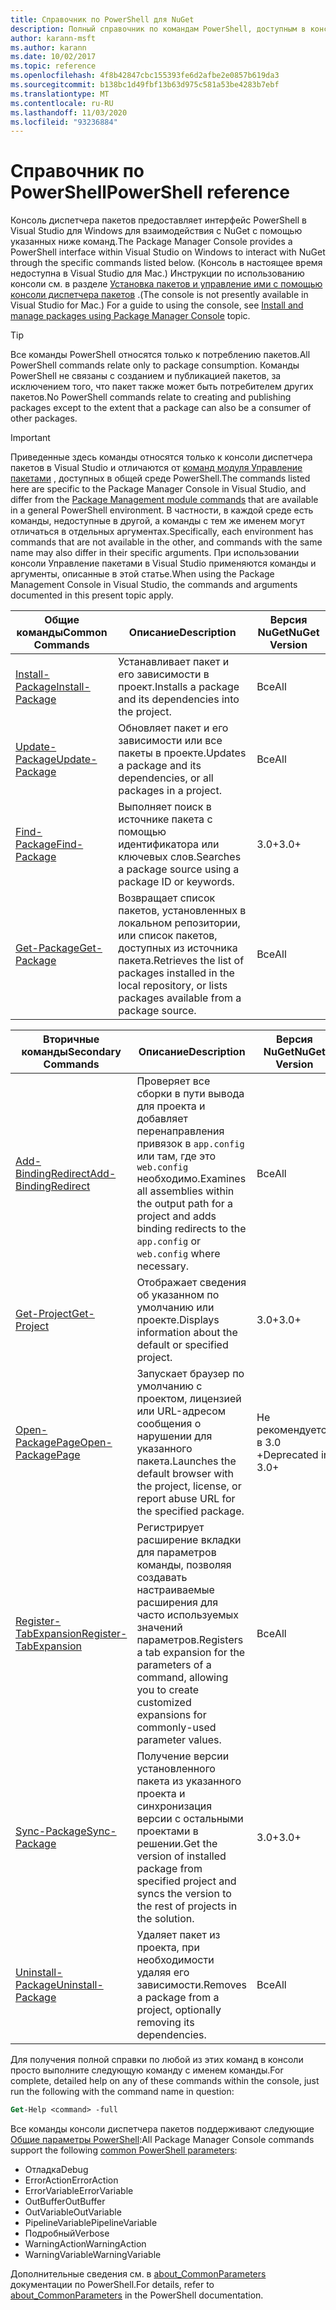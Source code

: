 ```yaml
---
title: Справочник по PowerShell для NuGet
description: Полный справочник по командам PowerShell, доступным в консоли диспетчера пакетов NuGet в Visual Studio.
author: karann-msft
ms.author: karann
ms.date: 10/02/2017
ms.topic: reference
ms.openlocfilehash: 4f8b42847cbc155393fe6d2afbe2e0857b619da3
ms.sourcegitcommit: b138bc1d49fbf13b63d975c581a53be4283b7ebf
ms.translationtype: MT
ms.contentlocale: ru-RU
ms.lasthandoff: 11/03/2020
ms.locfileid: "93236884"
---
```

# <a name="powershell-reference"></a><span data-ttu-id="315bc-103">Справочник по PowerShell</span><span class="sxs-lookup"><span data-stu-id="315bc-103">PowerShell reference</span></span>

<span data-ttu-id="315bc-104">Консоль диспетчера пакетов предоставляет интерфейс PowerShell в Visual Studio для Windows для взаимодействия с NuGet с помощью указанных ниже команд.</span><span class="sxs-lookup"><span data-stu-id="315bc-104">The Package Manager Console provides a PowerShell interface within Visual Studio on Windows to interact with NuGet through the specific commands listed below.</span></span> <span data-ttu-id="315bc-105">(Консоль в настоящее время недоступна в Visual Studio для Mac.) Инструкции по использованию консоли см. в разделе [Установка пакетов и управление ими с помощью консоли диспетчера пакетов](../consume-packages/install-use-packages-powershell.md) .</span><span class="sxs-lookup"><span data-stu-id="315bc-105">(The console is not presently available in Visual Studio for Mac.) For a guide to using the console, see [Install and manage packages using Package Manager Console](../consume-packages/install-use-packages-powershell.md) topic.</span></span>

> [!Tip]
> <span data-ttu-id="315bc-106">Все команды PowerShell относятся только к потреблению пакетов.</span><span class="sxs-lookup"><span data-stu-id="315bc-106">All PowerShell commands relate only to package consumption.</span></span> <span data-ttu-id="315bc-107">Команды PowerShell не связаны с созданием и публикацией пакетов, за исключением того, что пакет также может быть потребителем других пакетов.</span><span class="sxs-lookup"><span data-stu-id="315bc-107">No PowerShell commands relate to creating and publishing packages except to the extent that a package can also be a consumer of other packages.</span></span>

> [!Important]
> <span data-ttu-id="315bc-108">Приведенные здесь команды относятся только к консоли диспетчера пакетов в Visual Studio и отличаются от [команд модуля Управление пакетами](/powershell/module/packagemanagement/?view=powershell-6) , доступных в общей среде PowerShell.</span><span class="sxs-lookup"><span data-stu-id="315bc-108">The commands listed here are specific to the Package Manager Console in Visual Studio, and differ from the [Package Management module commands](/powershell/module/packagemanagement/?view=powershell-6) that are available in a general PowerShell environment.</span></span> <span data-ttu-id="315bc-109">В частности, в каждой среде есть команды, недоступные в другой, а команды с тем же именем могут отличаться в отдельных аргументах.</span><span class="sxs-lookup"><span data-stu-id="315bc-109">Specifically, each environment has commands that are not available in the other, and commands with the same name may also differ in their specific arguments.</span></span> <span data-ttu-id="315bc-110">При использовании консоли Управление пакетами в Visual Studio применяются команды и аргументы, описанные в этой статье.</span><span class="sxs-lookup"><span data-stu-id="315bc-110">When using the Package Management Console in Visual Studio, the commands and arguments documented in this present topic apply.</span></span>

| <span data-ttu-id="315bc-111">Общие команды</span><span class="sxs-lookup"><span data-stu-id="315bc-111">Common Commands</span></span> | <span data-ttu-id="315bc-112">Описание</span><span class="sxs-lookup"><span data-stu-id="315bc-112">Description</span></span> | <span data-ttu-id="315bc-113">Версия NuGet</span><span class="sxs-lookup"><span data-stu-id="315bc-113">NuGet Version</span></span> |
| --- | --- | --- |
| [<span data-ttu-id="315bc-114">Install-Package</span><span class="sxs-lookup"><span data-stu-id="315bc-114">Install-Package</span></span>](ps-reference/ps-ref-install-package.md) | <span data-ttu-id="315bc-115">Устанавливает пакет и его зависимости в проект.</span><span class="sxs-lookup"><span data-stu-id="315bc-115">Installs a package and its dependencies into the project.</span></span> | <span data-ttu-id="315bc-116">Все</span><span class="sxs-lookup"><span data-stu-id="315bc-116">All</span></span> |
| [<span data-ttu-id="315bc-117">Update-Package</span><span class="sxs-lookup"><span data-stu-id="315bc-117">Update-Package</span></span>](ps-reference/ps-ref-update-package.md) | <span data-ttu-id="315bc-118">Обновляет пакет и его зависимости или все пакеты в проекте.</span><span class="sxs-lookup"><span data-stu-id="315bc-118">Updates a package and its dependencies, or all packages in a project.</span></span> | <span data-ttu-id="315bc-119">Все</span><span class="sxs-lookup"><span data-stu-id="315bc-119">All</span></span> |
| [<span data-ttu-id="315bc-120">Find-Package</span><span class="sxs-lookup"><span data-stu-id="315bc-120">Find-Package</span></span>](ps-reference/ps-ref-find-package.md) | <span data-ttu-id="315bc-121">Выполняет поиск в источнике пакета с помощью идентификатора или ключевых слов.</span><span class="sxs-lookup"><span data-stu-id="315bc-121">Searches a package source using a package ID or keywords.</span></span> | <span data-ttu-id="315bc-122">3.0+</span><span class="sxs-lookup"><span data-stu-id="315bc-122">3.0+</span></span> |
| [<span data-ttu-id="315bc-123">Get-Package</span><span class="sxs-lookup"><span data-stu-id="315bc-123">Get-Package</span></span>](ps-reference/ps-ref-get-package.md) | <span data-ttu-id="315bc-124">Возвращает список пакетов, установленных в локальном репозитории, или список пакетов, доступных из источника пакета.</span><span class="sxs-lookup"><span data-stu-id="315bc-124">Retrieves the list of packages installed in the local repository, or lists packages available from a package source.</span></span> | <span data-ttu-id="315bc-125">Все</span><span class="sxs-lookup"><span data-stu-id="315bc-125">All</span></span> |

| <span data-ttu-id="315bc-126">Вторичные команды</span><span class="sxs-lookup"><span data-stu-id="315bc-126">Secondary Commands</span></span> | <span data-ttu-id="315bc-127">Описание</span><span class="sxs-lookup"><span data-stu-id="315bc-127">Description</span></span> | <span data-ttu-id="315bc-128">Версия NuGet</span><span class="sxs-lookup"><span data-stu-id="315bc-128">NuGet Version</span></span> |
| --- | --- | --- |
| [<span data-ttu-id="315bc-129">Add-BindingRedirect</span><span class="sxs-lookup"><span data-stu-id="315bc-129">Add-BindingRedirect</span></span>](ps-reference/ps-ref-add-bindingredirect.md) | <span data-ttu-id="315bc-130">Проверяет все сборки в пути вывода для проекта и добавляет перенаправления привязок в `app.config` или там, где это `web.config` необходимо.</span><span class="sxs-lookup"><span data-stu-id="315bc-130">Examines all assemblies within the output path for a project and adds binding redirects to the `app.config` or `web.config` where necessary.</span></span> | <span data-ttu-id="315bc-131">Все</span><span class="sxs-lookup"><span data-stu-id="315bc-131">All</span></span> |
| [<span data-ttu-id="315bc-132">Get-Project</span><span class="sxs-lookup"><span data-stu-id="315bc-132">Get-Project</span></span>](ps-reference/ps-ref-get-project.md) | <span data-ttu-id="315bc-133">Отображает сведения об указанном по умолчанию или проекте.</span><span class="sxs-lookup"><span data-stu-id="315bc-133">Displays information about the default or specified project.</span></span> | <span data-ttu-id="315bc-134">3.0+</span><span class="sxs-lookup"><span data-stu-id="315bc-134">3.0+</span></span> |
| [<span data-ttu-id="315bc-135">Open-PackagePage</span><span class="sxs-lookup"><span data-stu-id="315bc-135">Open-PackagePage</span></span>](ps-reference/ps-ref-open-packagepage.md) | <span data-ttu-id="315bc-136">Запускает браузер по умолчанию с проектом, лицензией или URL-адресом сообщения о нарушении для указанного пакета.</span><span class="sxs-lookup"><span data-stu-id="315bc-136">Launches the default browser with the project, license, or report abuse URL for the specified package.</span></span> | <span data-ttu-id="315bc-137">Не рекомендуется в 3.0 +</span><span class="sxs-lookup"><span data-stu-id="315bc-137">Deprecated in 3.0+</span></span> |
| [<span data-ttu-id="315bc-138">Register-TabExpansion</span><span class="sxs-lookup"><span data-stu-id="315bc-138">Register-TabExpansion</span></span>](ps-reference/ps-ref-register-tabexpansion.md) | <span data-ttu-id="315bc-139">Регистрирует расширение вкладки для параметров команды, позволяя создавать настраиваемые расширения для часто используемых значений параметров.</span><span class="sxs-lookup"><span data-stu-id="315bc-139">Registers a tab expansion for the parameters of a command, allowing you to create customized expansions for commonly-used parameter values.</span></span> | <span data-ttu-id="315bc-140">Все</span><span class="sxs-lookup"><span data-stu-id="315bc-140">All</span></span> |
| [<span data-ttu-id="315bc-141">Sync-Package</span><span class="sxs-lookup"><span data-stu-id="315bc-141">Sync-Package</span></span>](ps-reference/ps-ref-sync-package.md) | <span data-ttu-id="315bc-142">Получение версии установленного пакета из указанного проекта и синхронизация версии с остальными проектами в решении.</span><span class="sxs-lookup"><span data-stu-id="315bc-142">Get the version of installed package from specified project and syncs the version to the rest of projects in the solution.</span></span> | <span data-ttu-id="315bc-143">3.0+</span><span class="sxs-lookup"><span data-stu-id="315bc-143">3.0+</span></span> |
| [<span data-ttu-id="315bc-144">Uninstall-Package</span><span class="sxs-lookup"><span data-stu-id="315bc-144">Uninstall-Package</span></span>](ps-reference/ps-ref-uninstall-package.md) | <span data-ttu-id="315bc-145">Удаляет пакет из проекта, при необходимости удаляя его зависимости.</span><span class="sxs-lookup"><span data-stu-id="315bc-145">Removes a package from a project, optionally removing its dependencies.</span></span> | <span data-ttu-id="315bc-146">Все</span><span class="sxs-lookup"><span data-stu-id="315bc-146">All</span></span> |

<span data-ttu-id="315bc-147">Для получения полной справки по любой из этих команд в консоли просто выполните следующую команду с именем команды.</span><span class="sxs-lookup"><span data-stu-id="315bc-147">For complete, detailed help on any of these commands within the console, just run the following with the command name in question:</span></span>

```ps
Get-Help <command> -full
```

<span data-ttu-id="315bc-148">Все команды консоли диспетчера пакетов поддерживают следующие [Общие параметры PowerShell](/powershell/module/microsoft.powershell.core/about/about_commonparameters):</span><span class="sxs-lookup"><span data-stu-id="315bc-148">All Package Manager Console commands support the following [common PowerShell parameters](/powershell/module/microsoft.powershell.core/about/about_commonparameters):</span></span>

- <span data-ttu-id="315bc-149">Отладка</span><span class="sxs-lookup"><span data-stu-id="315bc-149">Debug</span></span>
- <span data-ttu-id="315bc-150">ErrorAction</span><span class="sxs-lookup"><span data-stu-id="315bc-150">ErrorAction</span></span>
- <span data-ttu-id="315bc-151">ErrorVariable</span><span class="sxs-lookup"><span data-stu-id="315bc-151">ErrorVariable</span></span>
- <span data-ttu-id="315bc-152">OutBuffer</span><span class="sxs-lookup"><span data-stu-id="315bc-152">OutBuffer</span></span>
- <span data-ttu-id="315bc-153">OutVariable</span><span class="sxs-lookup"><span data-stu-id="315bc-153">OutVariable</span></span>
- <span data-ttu-id="315bc-154">PipelineVariable</span><span class="sxs-lookup"><span data-stu-id="315bc-154">PipelineVariable</span></span>
- <span data-ttu-id="315bc-155">Подробный</span><span class="sxs-lookup"><span data-stu-id="315bc-155">Verbose</span></span>
- <span data-ttu-id="315bc-156">WarningAction</span><span class="sxs-lookup"><span data-stu-id="315bc-156">WarningAction</span></span>
- <span data-ttu-id="315bc-157">WarningVariable</span><span class="sxs-lookup"><span data-stu-id="315bc-157">WarningVariable</span></span>

<span data-ttu-id="315bc-158">Дополнительные сведения см. в [about_CommonParameters](/powershell/module/microsoft.powershell.core/about/about_commonparameters) документации по PowerShell.</span><span class="sxs-lookup"><span data-stu-id="315bc-158">For details, refer to [about_CommonParameters](/powershell/module/microsoft.powershell.core/about/about_commonparameters) in the PowerShell documentation.</span></span>